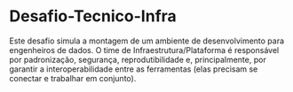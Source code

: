 # Desafio-Tecnico-Infra
Este desafio simula a montagem de um ambiente de desenvolvimento para engenheiros de dados. O time de Infraestrutura/Plataforma é responsável por padronização, segurança, reprodutibilidade e, principalmente, por garantir a interoperabilidade entre as ferramentas (elas precisam se conectar e trabalhar em conjunto).
